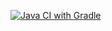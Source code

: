 [![Java CI with Gradle](https://github.com/anna-gryazeva/ordering_a_card/actions/workflows/gradle.yml/badge.svg)](https://github.com/anna-gryazeva/ordering_a_card/actions/workflows/gradle.yml)